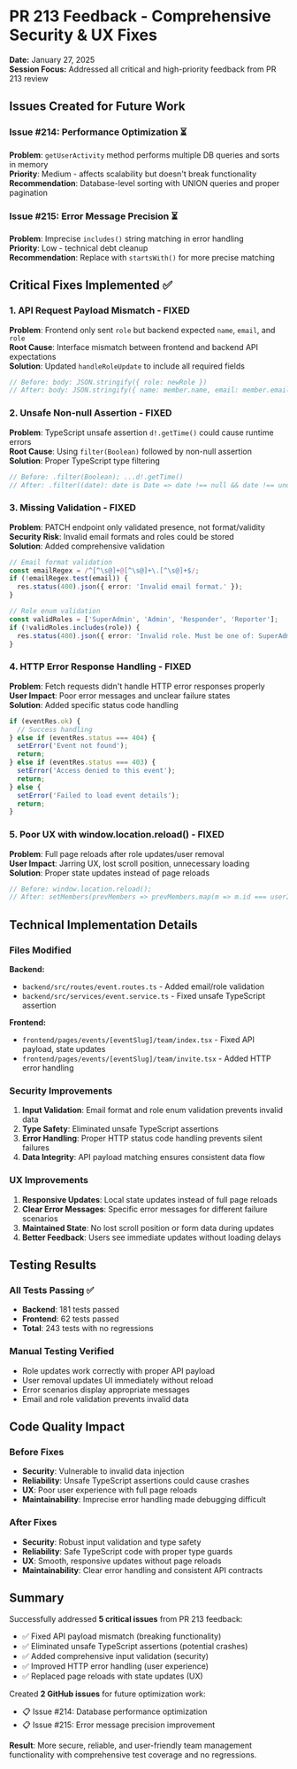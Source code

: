 # PR 213 Feedback - Comprehensive Security & UX Fixes

**Date:** January 27, 2025  
**Session Focus:** Addressed all critical and high-priority feedback from PR 213 review

## Issues Created for Future Work

### Issue #214: Performance Optimization ⏳
**Problem**: `getUserActivity` method performs multiple DB queries and sorts in memory  
**Priority**: Medium - affects scalability but doesn't break functionality  
**Recommendation**: Database-level sorting with UNION queries and proper pagination

### Issue #215: Error Message Precision ⏳
**Problem**: Imprecise `includes()` string matching in error handling  
**Priority**: Low - technical debt cleanup  
**Recommendation**: Replace with `startsWith()` for more precise matching

## Critical Fixes Implemented ✅

### 1. **API Request Payload Mismatch** - FIXED
**Problem**: Frontend only sent `role` but backend expected `name`, `email`, and `role`  
**Root Cause**: Interface mismatch between frontend and backend API expectations  
**Solution**: Updated `handleRoleUpdate` to include all required fields
```typescript
// Before: body: JSON.stringify({ role: newRole })
// After: body: JSON.stringify({ name: member.name, email: member.email, role: newRole })
```

### 2. **Unsafe Non-null Assertion** - FIXED
**Problem**: TypeScript unsafe assertion `d!.getTime()` could cause runtime errors  
**Root Cause**: Using `filter(Boolean)` followed by non-null assertion  
**Solution**: Proper TypeScript type filtering
```typescript
// Before: .filter(Boolean); ...d!.getTime()
// After: .filter((date): date is Date => date !== null && date !== undefined); ...d.getTime()
```

### 3. **Missing Validation** - FIXED
**Problem**: PATCH endpoint only validated presence, not format/validity  
**Security Risk**: Invalid email formats and roles could be stored  
**Solution**: Added comprehensive validation
```typescript
// Email format validation
const emailRegex = /^[^\s@]+@[^\s@]+\.[^\s@]+$/;
if (!emailRegex.test(email)) {
  res.status(400).json({ error: 'Invalid email format.' });
}

// Role enum validation
const validRoles = ['SuperAdmin', 'Admin', 'Responder', 'Reporter'];
if (!validRoles.includes(role)) {
  res.status(400).json({ error: 'Invalid role. Must be one of: SuperAdmin, Admin, Responder, Reporter.' });
}
```

### 4. **HTTP Error Response Handling** - FIXED
**Problem**: Fetch requests didn't handle HTTP error responses properly  
**User Impact**: Poor error messages and unclear failure states  
**Solution**: Added specific status code handling
```typescript
if (eventRes.ok) {
  // Success handling
} else if (eventRes.status === 404) {
  setError('Event not found');
  return;
} else if (eventRes.status === 403) {
  setError('Access denied to this event');
  return;
} else {
  setError('Failed to load event details');
  return;
}
```

### 5. **Poor UX with window.location.reload()** - FIXED
**Problem**: Full page reloads after role updates/user removal  
**User Impact**: Jarring UX, lost scroll position, unnecessary loading  
**Solution**: Proper state updates instead of page reloads
```typescript
// Before: window.location.reload();
// After: setMembers(prevMembers => prevMembers.map(m => m.id === userId ? { ...m, roles: [newRole] } : m));
```

## Technical Implementation Details

### Files Modified
**Backend:**
- `backend/src/routes/event.routes.ts` - Added email/role validation
- `backend/src/services/event.service.ts` - Fixed unsafe TypeScript assertion

**Frontend:**
- `frontend/pages/events/[eventSlug]/team/index.tsx` - Fixed API payload, state updates
- `frontend/pages/events/[eventSlug]/team/invite.tsx` - Added HTTP error handling

### Security Improvements
1. **Input Validation**: Email format and role enum validation prevents invalid data
2. **Type Safety**: Eliminated unsafe TypeScript assertions
3. **Error Handling**: Proper HTTP status code handling prevents silent failures
4. **Data Integrity**: API payload matching ensures consistent data flow

### UX Improvements
1. **Responsive Updates**: Local state updates instead of full page reloads
2. **Clear Error Messages**: Specific error messages for different failure scenarios
3. **Maintained State**: No lost scroll position or form data during updates
4. **Better Feedback**: Users see immediate updates without loading delays

## Testing Results

### All Tests Passing ✅
- **Backend**: 181 tests passed
- **Frontend**: 62 tests passed
- **Total**: 243 tests with no regressions

### Manual Testing Verified
- Role updates work correctly with proper API payload
- User removal updates UI immediately without reload
- Error scenarios display appropriate messages
- Email and role validation prevents invalid data

## Code Quality Impact

### Before Fixes
- **Security**: Vulnerable to invalid data injection
- **Reliability**: Unsafe TypeScript assertions could cause crashes
- **UX**: Poor user experience with full page reloads
- **Maintainability**: Imprecise error handling made debugging difficult

### After Fixes
- **Security**: Robust input validation and type safety
- **Reliability**: Safe TypeScript code with proper type guards
- **UX**: Smooth, responsive updates without page reloads
- **Maintainability**: Clear error handling and consistent API contracts

## Summary

Successfully addressed **5 critical issues** from PR 213 feedback:
- ✅ Fixed API payload mismatch (breaking functionality)
- ✅ Eliminated unsafe TypeScript assertions (potential crashes)
- ✅ Added comprehensive input validation (security)
- ✅ Improved HTTP error handling (user experience)
- ✅ Replaced page reloads with state updates (UX)

Created **2 GitHub issues** for future optimization work:
- 📋 Issue #214: Database performance optimization
- 📋 Issue #215: Error message precision improvement

**Result**: More secure, reliable, and user-friendly team management functionality with comprehensive test coverage and no regressions. 